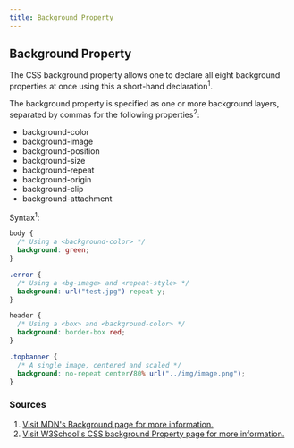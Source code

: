 ```yaml
---
title: Background Property
---
```

## Background Property

The CSS background property allows one to declare all eight background properties at once using this a short-hand declaration<sup>1</sup>.

The background property is specified as one or more background layers, separated by commas for the following properties<sup>2</sup>:

  * background-color
  * background-image
  * background-position
  * background-size
  * background-repeat
  * background-origin
  * background-clip
  * background-attachment

Syntax<sup>1</sup>:

```css
body {
  /* Using a <background-color> */
  background: green;
}

.error {
  /* Using a <bg-image> and <repeat-style> */
  background: url("test.jpg") repeat-y;
}

header {
  /* Using a <box> and <background-color> */
  background: border-box red;
}

.topbanner {
  /* A single image, centered and scaled */
  background: no-repeat center/80% url("../img/image.png");
}
```

### Sources

1. [Visit MDN's Background page for more information.](https://developer.mozilla.org/en-US/docs/Web/CSS/background)
2. [Visit W3School's CSS background Property page for more information.](https://www.w3schools.com/cssref/css3_pr_background.asp)

